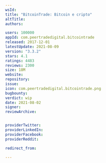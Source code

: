 ```yaml
---
wsId: 
title: "BitcoinTrade: Bitcoin e cripto"
altTitle: 
authors:

users: 100000
appId: com.peertradedigital.bitcointrade
released: 2017-12-01
latestUpdate: 2021-08-09
version: "3.3.2"
stars: 4.1
ratings: 4483
reviews: 2300
size: 18M
website: 
repository: 
issue: 
icon: com.peertradedigital.bitcointrade.png
bugbounty: 
verdict: wip
date: 2021-08-02
signer: 
reviewArchive:


providerTwitter: 
providerLinkedIn: 
providerFacebook: 
providerReddit: 

redirect_from:

---
```



